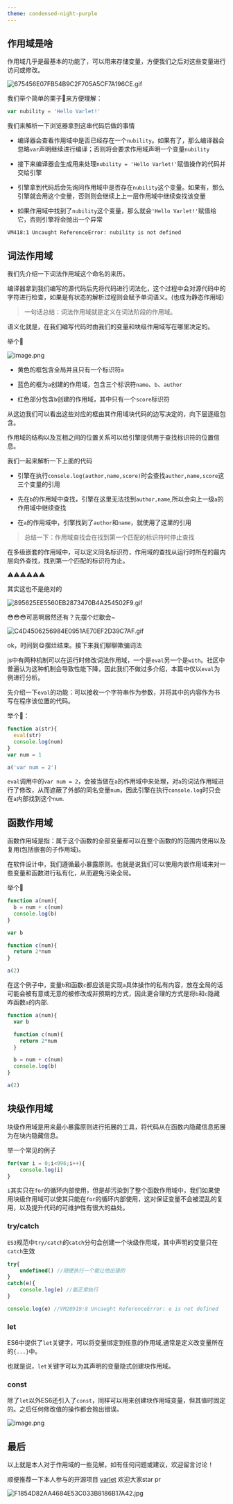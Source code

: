 ```yaml
---
theme: condensed-night-purple
---
```




## 作用域是啥

作用域几乎是最基本的功能了，可以用来存储变量，方便我们之后对这些变量进行访问或修改。


<!-- more -->



![675456E07FB54B9C2F705A5CF7A196CE.gif](1.gif)

我们举个简单的栗子🌰来方便理解：

```js
var nubility = 'Hello Varlet!'
```

我们来解析一下浏览器拿到这串代码后做的事情

- 编译器会查看作用域中是否已经存在一个`nubility`。如果有了，那么编译器会忽略`var`声明继续进行编译；否则将会要求作用域声明一个变量`nubility`

- 接下来编译器会生成用来处理`nubility = 'Hello Varlet!'`赋值操作的代码并交给引擎

- 引擎拿到代码后会先询问作用域中是否存在`nubility`这个变量。如果有，那么引擎就会用这个变量，否则则会继续上上一层作用域中继续查找该变量

- 如果作用域中找到了`nubility`这个变量，那么就会`'Hello Varlet!'`赋值给它，否则引擎将会抛出一个异常

```
VM418:1 Uncaught ReferenceError: nubility is not defined
```

## 词法作用域

我们先介绍一下词法作用域这个命名的来历。

编译器拿到我们编写的源代码后先将代码进行词法化，这个过程中会对源代码中的字符进行检查，如果是有状态的解析过程则会赋予单词语义。(也成为静态作用域)

> 一句话总结：词法作用域就是定义在词法阶段的作用域。

语义化就是，在我们编写代码时由我们的变量和块级作用域写在哪里决定的。

举个🌰

![image.png](2.png)

- 黄色的框包含全局并且只有一个标识符`a`

- 蓝色的框为`a`创建的作用域，包含三个标识符`name`、`b`、`author`

- 红色部分包含`b`创建的作用域，其中只有一个`score`标识符

从这边我们可以看出这些对应的框由其作用域块代码的边写决定的，向下层逐级包含。

作用域的结构以及互相之间的位置关系可以给引擎提供用于查找标识符的位置信息。

我们一起来解析一下上面的代码

- 引擎在执行`console.log(author,name,score)`时会查找`author,name,score`这三个变量的引用

- 先在`b`的作用域中查找，引擎在这里无法找到`author,name`,所以会向上一级`a`的作用域中继续查找

- 在`a`的作用域中，引擎找到了`author`和`name`，就使用了这里的引用

> 总结一下：作用域查找会在找到第一个匹配的标识符时停止查找

在多级嵌套的作用域中，可以定义同名标识符，作用域的查找从运行时所在的最内层向外查找，找到第一个匹配的标识符为止。

⚠️⚠️⚠️⚠️⚠️⚠️

其实这也不是绝对的

![895625EE5560EB2873470B4A254502F9.gif](3.gif)


😳😳😳可恶啊居然还有？先摆个烂歇会~

![C4D4506256984E0951AE70EF2D39C7AF.gif](4.gif)

ok，时间到😋摆烂结束。接下来我们聊聊欺骗词法

js中有两种机制可以在运行时修改词法作用域，一个是`eval`另一个是`with`。社区中普遍认为这种机制会导致性能下降，因此我们不做过多介绍，本篇中仅以`eval`为例进行分析。

先介绍一下`eval`的功能：可以接收一个字符串作为参数，并将其中的内容作为书写在程序该位置的代码。

举个🌰：

```js
function a(str){
  eval(str)
  console.log(num)
}
var num = 1

a('var num = 2')
```

`eval`调用中的`var num = 2`，会被当做在`a`的作用域中来处理，对`a`的词法作用域进行了修改，从而遮蔽了外部的同名变量`num`，因此引擎在执行`console.log`时只会在`a`内部找到这个`num`.


## 函数作用域

函数作用域是指：属于这个函数的全部变量都可以在整个函数的的范围内使用以及复用(包括嵌套的子作用域)。

在软件设计中，我们遵循最小暴露原则。也就是说我们可以使用内嵌作用域来对一些变量和函数进行私有化，从而避免污染全局。

举个🌰


```js
function a(num){
  b = num + c(num)
  console.log(b)
}

var b

function c(num){
  return 2*num
}

a(2)
```
在这个例子中，变量`b`和函数`c`都应该是实现`a`具体操作的私有内容，放在全局的话可能会被有意或无意的被修改成非预期的方式，因此更合理的方式是将`b`和`c`隐藏咋函数`a`的内部.

```js
function a(num){
  var b

  function c(num){
    return 2*num
  }

  b = num + c(num)
  console.log(b)
}

a(2)
```

## 块级作用域

块级作用域是用来最小暴露原则进行拓展的工具，将代码从在函数内隐藏信息拓展为在块内隐藏信息。

举一个常见的例子

```js
for(var i = 0;i<996;i++){
    console.log(i)
}
```

`i`其实只在`for`的循环内部使用，但是却污染到了整个函数作用域中，我们如果使用块级作用域可以使其只能在`for`的循环内部使用，这对保证变量不会被混乱的复用，以及提升代码的可维护性有很大的益处。

### try/catch

`ES3`规范中`try/catch`的`catch`分句会创建一个块级作用域，其中声明的变量只在`catch`生效

```js
try{
    undefined() //随便执行一个能让他出错的
}
catch(e){
    console.log(e) //能正常执行
}

console.log(e) //VM20919:8 Uncaught ReferenceError: e is not defined
```

### let

ES6中提供了`let`关键字，可以将变量绑定到任意的作用域,通常是定义改变量所在的`{...}`中。

也就是说，`let`关键字可以为其声明的变量隐式创建块作用域。

### const 

除了`let`以外ES6还引入了`const`，同样可以用来创建块作用域变量，但其值时固定的。之后任何修改值的操作都会抛出错误。

![image.png](5.png)


## 最后

以上就是本人对于作用域的一些见解，如有任何问题或建议，欢迎留言讨论！

顺便推荐一下本人参与的开源项目 [varlet](https://github.com/varletjs/varlet) 欢迎大家star pr

![F1854D82AA4684E53C033B8186B17A42.jpg](6.jpg)
























